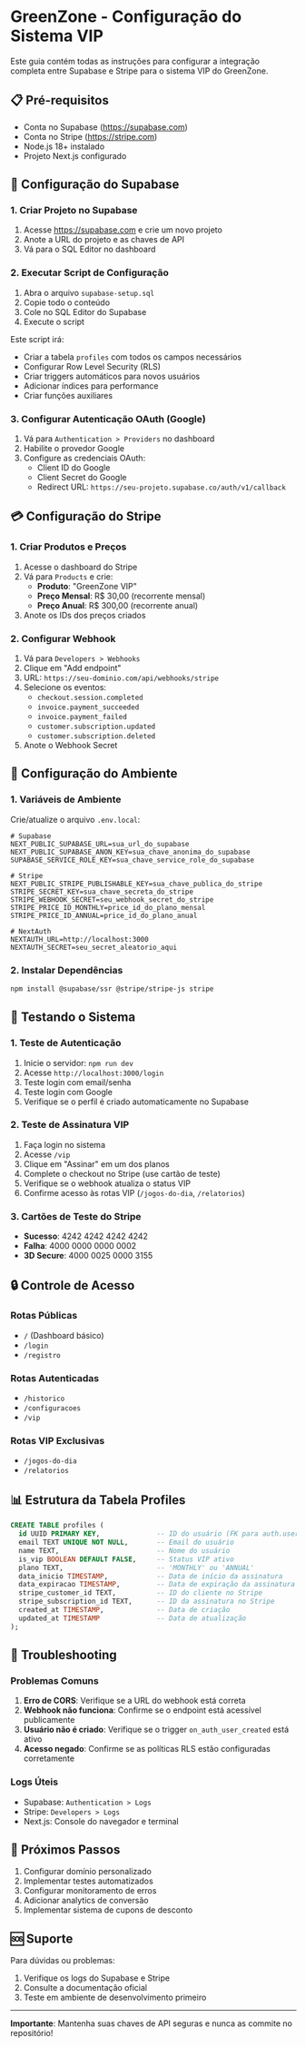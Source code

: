 # GreenZone - Configuração do Sistema VIP

Este guia contém todas as instruções para configurar a integração completa entre Supabase e Stripe para o sistema VIP do GreenZone.

## 📋 Pré-requisitos

- Conta no Supabase (https://supabase.com)
- Conta no Stripe (https://stripe.com)
- Node.js 18+ instalado
- Projeto Next.js configurado

## 🚀 Configuração do Supabase

### 1. Criar Projeto no Supabase

1. Acesse https://supabase.com e crie um novo projeto
2. Anote a URL do projeto e as chaves de API
3. Vá para o SQL Editor no dashboard

### 2. Executar Script de Configuração

1. Abra o arquivo `supabase-setup.sql`
2. Copie todo o conteúdo
3. Cole no SQL Editor do Supabase
4. Execute o script

Este script irá:
- Criar a tabela `profiles` com todos os campos necessários
- Configurar Row Level Security (RLS)
- Criar triggers automáticos para novos usuários
- Adicionar índices para performance
- Criar funções auxiliares

### 3. Configurar Autenticação OAuth (Google)

1. Vá para `Authentication > Providers` no dashboard
2. Habilite o provedor Google
3. Configure as credenciais OAuth:
   - Client ID do Google
   - Client Secret do Google
   - Redirect URL: `https://seu-projeto.supabase.co/auth/v1/callback`

## 💳 Configuração do Stripe

### 1. Criar Produtos e Preços

1. Acesse o dashboard do Stripe
2. Vá para `Products` e crie:
   - **Produto**: "GreenZone VIP"
   - **Preço Mensal**: R$ 30,00 (recorrente mensal)
   - **Preço Anual**: R$ 300,00 (recorrente anual)
3. Anote os IDs dos preços criados

### 2. Configurar Webhook

1. Vá para `Developers > Webhooks`
2. Clique em "Add endpoint"
3. URL: `https://seu-dominio.com/api/webhooks/stripe`
4. Selecione os eventos:
   - `checkout.session.completed`
   - `invoice.payment_succeeded`
   - `invoice.payment_failed`
   - `customer.subscription.updated`
   - `customer.subscription.deleted`
5. Anote o Webhook Secret

## 🔧 Configuração do Ambiente

### 1. Variáveis de Ambiente

Crie/atualize o arquivo `.env.local`:

```env
# Supabase
NEXT_PUBLIC_SUPABASE_URL=sua_url_do_supabase
NEXT_PUBLIC_SUPABASE_ANON_KEY=sua_chave_anonima_do_supabase
SUPABASE_SERVICE_ROLE_KEY=sua_chave_service_role_do_supabase

# Stripe
NEXT_PUBLIC_STRIPE_PUBLISHABLE_KEY=sua_chave_publica_do_stripe
STRIPE_SECRET_KEY=sua_chave_secreta_do_stripe
STRIPE_WEBHOOK_SECRET=seu_webhook_secret_do_stripe
STRIPE_PRICE_ID_MONTHLY=price_id_do_plano_mensal
STRIPE_PRICE_ID_ANNUAL=price_id_do_plano_anual

# NextAuth
NEXTAUTH_URL=http://localhost:3000
NEXTAUTH_SECRET=seu_secret_aleatorio_aqui
```

### 2. Instalar Dependências

```bash
npm install @supabase/ssr @stripe/stripe-js stripe
```

## 🧪 Testando o Sistema

### 1. Teste de Autenticação

1. Inicie o servidor: `npm run dev`
2. Acesse `http://localhost:3000/login`
3. Teste login com email/senha
4. Teste login com Google
5. Verifique se o perfil é criado automaticamente no Supabase

### 2. Teste de Assinatura VIP

1. Faça login no sistema
2. Acesse `/vip`
3. Clique em "Assinar" em um dos planos
4. Complete o checkout no Stripe (use cartão de teste)
5. Verifique se o webhook atualiza o status VIP
6. Confirme acesso às rotas VIP (`/jogos-do-dia`, `/relatorios`)

### 3. Cartões de Teste do Stripe

- **Sucesso**: 4242 4242 4242 4242
- **Falha**: 4000 0000 0000 0002
- **3D Secure**: 4000 0025 0000 3155

## 🔒 Controle de Acesso

### Rotas Públicas
- `/` (Dashboard básico)
- `/login`
- `/registro`

### Rotas Autenticadas
- `/historico`
- `/configuracoes`
- `/vip`

### Rotas VIP Exclusivas
- `/jogos-do-dia`
- `/relatorios`

## 📊 Estrutura da Tabela Profiles

```sql
CREATE TABLE profiles (
  id UUID PRIMARY KEY,              -- ID do usuário (FK para auth.users)
  email TEXT UNIQUE NOT NULL,       -- Email do usuário
  name TEXT,                        -- Nome do usuário
  is_vip BOOLEAN DEFAULT FALSE,     -- Status VIP ativo
  plano TEXT,                       -- 'MONTHLY' ou 'ANNUAL'
  data_inicio TIMESTAMP,            -- Data de início da assinatura
  data_expiracao TIMESTAMP,         -- Data de expiração da assinatura
  stripe_customer_id TEXT,          -- ID do cliente no Stripe
  stripe_subscription_id TEXT,      -- ID da assinatura no Stripe
  created_at TIMESTAMP,             -- Data de criação
  updated_at TIMESTAMP              -- Data de atualização
);
```

## 🚨 Troubleshooting

### Problemas Comuns

1. **Erro de CORS**: Verifique se a URL do webhook está correta
2. **Webhook não funciona**: Confirme se o endpoint está acessível publicamente
3. **Usuário não é criado**: Verifique se o trigger `on_auth_user_created` está ativo
4. **Acesso negado**: Confirme se as políticas RLS estão configuradas corretamente

### Logs Úteis

- Supabase: `Authentication > Logs`
- Stripe: `Developers > Logs`
- Next.js: Console do navegador e terminal

## 📝 Próximos Passos

1. Configurar domínio personalizado
2. Implementar testes automatizados
3. Configurar monitoramento de erros
4. Adicionar analytics de conversão
5. Implementar sistema de cupons de desconto

## 🆘 Suporte

Para dúvidas ou problemas:
1. Verifique os logs do Supabase e Stripe
2. Consulte a documentação oficial
3. Teste em ambiente de desenvolvimento primeiro

---

**Importante**: Mantenha suas chaves de API seguras e nunca as commite no repositório!